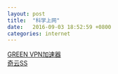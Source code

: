 ```yaml
---
layout: post
title:  "科学上网"
date:   2016-09-03 18:52:59 +0800
categories: internet
---
```


[GREEN VPN加速器](http://gjsq.me/3635198)<br />
[奇云SS](https://www.qiyunss.com/?aff=11366)

